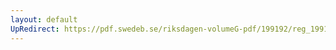 ```yaml
---
layout: default
UpRedirect: https://pdf.swedeb.se/riksdagen-volumeG-pdf/199192/reg_199192/reg_199192_0452.pdf
---
```

